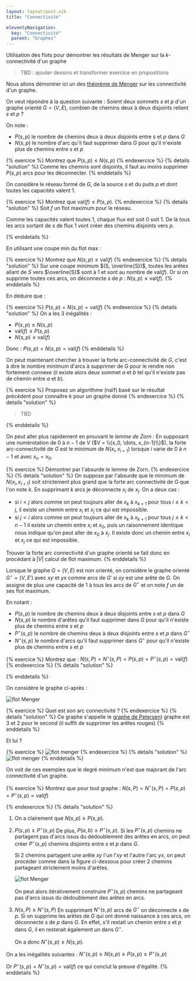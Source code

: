 ```yaml
---
layout: layout/post.njk
title: "Connectivité"

eleventyNavigation:
  key: "Connectivité"
  parent: "Graphes"
---
```


<!-- début résumé -->

Utilisation des flots pour démontrer les résultats de Menger sur la $k$-connectivité d'un graphe

<!-- end résumé -->

> TBD : ajouter dessins et transformer exercice en propositions

Nous allons démontrer ici un des [théorème de Menger](https://fr.wikipedia.org/wiki/Th%C3%A9or%C3%A8me_de_Menger) sur les connectivité d'un graphe.

On veut répondre à la question suivante : Soient deux sommets $s$ et $p$  d'un graphe orienté $G = (V, E)$, combien de chemins deux à deux disjoints relient $s$ et $p$ ?

On note :

* $P(s, p)$ le nombre de chemins deux à deux disjoints entre $s$ et $p$ dans $G$
* $N(s, p)$ le nombre d'arc qu'il faut supprimer dans $G$ pour qu'il n'existe plus de chemins entre $s$ et $p$

{% exercice %}
Montrez que $P(s, p) \leq N(s, p)$
{% endexercice %}
{% details "solution" %}
Comme les chemins sont disjoints, il faut au moins supprimer $P(s, p)$ arcs pour les déconnecter.
{% enddetails %}

On considère le réseau formé de $G$, de la source $s$ et du puits $p$ et dont toutes les capacités valent $1$.

{% exercice %}
Montrez que $\mbox{val}(f) \leq P(s, p)$.
{% endexercice %}
{% details "solution" %}
Soit $f$ un flot maximum pour le réseau.

Comme les capacités valent toutes 1, chaque flux est soit 0 soit 1. De là tous les arcs sortant de $s$ de flux 1 vont créer des chemins disjoints vers $p$.

{% enddetails %}

En utilisant une coupe min du flot max :

{% exercice %}
Montrez que $N(s, p) \leq \mbox{val}(f)$
{% endexercice %}
{% details "solution" %}
Sur une coupe minimum $(S, \overline{S})$, toutes les arêtes allant de $S$ vers $\overline{S}$ sont à 1 et sont au nombre de $\mbox{val}(f)$. Or si on supprime toutes ces arcs, on déconnecte $s$ de $p$ : $N(s, p) \leq \mbox{val}(f)$.
{% enddetails %}

En déduire que :

{% exercice %}
$P(s, p) = N(s, p) = \mbox{val}(f)$
{% endexercice %}
{% details "solution" %}
On a les 3 inégalités :

* $P(s, p) \leq N(s, p)$
* $\mbox{val}(f) \leq P(s, p)$
* $N(s, p) \leq \mbox{val}(f)$

Donc : $P(s, p) = N(s, p) = \mbox{val}(f)$
{% enddetails %}

On peut maintenant chercher à trouver la forte arc-connectivité de $G$, c'est à dire le nombre minimum d'arcs à supprimer de $G$ pour le rendre non fortement connexe (il existe alors deux sommet $a$ et $b$ tel qu'il n'existe pas de chemin entre $a$ et $b$).

{% exercice %}
Proposez un algorithme (naïf) basé sur le résultat précédent pour connaître $k$ pour un graphe donné
{% endexercice %}
{% details "solution" %}

> TBD

{% enddetails %}

On peut aller plus rapidement en prouvant le *lemme de Zorn* : En supposant une numérotation de $0$ à $n-1$ de $V$ ($V = \\{x_0, \dots, x_{n-1}\\}$), la forte arc-connectivité de $G$ est le minimum de $N(x_i, x_{i+1})$ lorsque $i$ varie de $0$ à $n-1$ et avec $x_n = x_0$.

{% exercice %}
Démontrer par l'absurde le lemme de Zorn.
{% endexercice %}
{% details "solution" %}
On suppose par l'absurde que le minimum de $N(x_i, x_{i+1})$ soit strictement plus grand que la forte arc connectivité de $G$ que l'on note $k$. En supprimant $k$ arcs je déconnecte $x_i$ de $x_j$. On a deux cas :

* si $i < j$ alors comme on peut toujours aller de $x_k$ à $x_{k+1}$ pour tous $i \leq k < j$, il existe un chemin entre $x_i$ et $x_j$ ce qui est impossible.
* si $j < i$ alors comme on peut toujours aller de $x_k$ à $x_{k+1}$ pour tous $j \leq k < n - 1$ il existe un chemin entre $x_i$ et $x_0$, puis un raisonnement identique nous indique qu'on peut aller de $x_0$ à $x_j$. Il existe donc un chemin entre $x_i$ et $x_j$ ce qui est impossible.

Trouver la forte arc connectivité d'un graphe orienté se fait donc en procédant à $\vert V \vert$ calcul de flot maximum.
{% enddetails %}

Lorsque le graphe $G = (V, E)$ est non orienté, on considère le graphe orienté $G^\star = (V, E')$ avec $xy$ et $yx$ comme arcs de $G'$ si $xy$ est une arête de $G$.
On assigne de plus une capacité de 1 à tous les arcs de $G^\star$ et on note $f$ un de ses flot maximum.

En notant :

* $P(s, p)$ le nombre de chemins deux à deux disjoints entre $s$ et $p$ dans $G$
* $N(s, p)$ le nombre d'arêtes qu'il faut supprimer dans $G$ pour qu'il n'existe plus de chemins entre $s$ et $p$
* $P^\star(s, p)$ le nombre de chemins deux à deux disjoints entre $s$ et $p$ dans $G^\star$
* $N^\star(s, p)$ le nombre d'arcs qu'il faut supprimer dans $G^\star$ pour qu'il n'existe plus de chemins entre $s$ et $p$

{% exercice %}
Montrez que : $N(s, P) = N^\star(s, P) = P(s, p) = P^\star(s, p) = \mbox{val}(f)$
{% endexercice %}
{% details "solution" %}

{% enddetails %}

On considère le graphe ci-après :

![flot Menger](flot-menger-2.png)

{% exercice %}
Quel est son arc connectivité ?
{% endexercice %}
{% details "solution" %}
Ce graphe s'appelle le [graphe de Petersen](https://fr.wikipedia.org/wiki/Graphe_de_Petersen)) graphe est 3 et 2 pour le second (il suffit de supprimer les arêtes rouges)
{% enddetails %}

Et lui ?

{% exercice %}
![flot menger](flot-menger-3.png)
{% endexercice %}
{% details "solution" %}
![flot menger](flot-menger-4.png)
{% enddetails %}

On voit de ces exemples que le degré minimum n'est que majorant de l'arc connectivité d'un graphe.

{% exercice %}
Montrez que pour tout graphe : $N(s, P) = N^\star(s, P) = P(s, p) = P^\star(s, p) = \mbox{val}(f)$

{% endexercice %}
{% details "solution" %}

1. On a clairement que $N(s, p) \geq P(s, p)$.
2. $P(s, p) \geq P^\star(s, p)$
    De plus, $P(a, b) \geq P^\star(s, p)$. Si les $P^\star(s, p)$ chemins ne partagent pas d'arcs issus du dédoublement des arêtes en arcs, on peut créer $P^\star(s, p)$ chemins disjoints entre $s$ et $p$ dans $G$.

    Si 2 chemins partagent une arête $xy$ l'un l'$xy$ et l'autre l'arc $yx$, on peut procéder comme dans la figure ci-dessous pour créer 2 chemins partageant strictement moins d'arêtes.

    ![flot Menger](flot-menger-1.png)

    On peut alors itérativement construire $P^\star(s, p)$ chemins ne partageant pas d'arcs issus du dédoublement des arêtes en arcs.
3. $N(s, P) \geq N^\star(s, P)$
    En supprimant $N^\star(s, p)$ arcs de $G^\star$ on déconnecte $s$ de $p$. Si on supprime les arêtes de $G$ qui ont donné naissance à ces arcs, on déconnecte $s$ de $p$ dans $G$. En effet, s'il restait un chemin entre $s$ et $p$ dans $G$, il en resterait également un dans $G^\star$.

    On a donc $N^\star(s, p) \geq N(s, p)$.

On a les inégalités suivantes : $N^\star(s, p) \geq N(s, p) \geq P(s, p) \geq P^\star(s, p)$

Or $P^\star(s, p) = N^\star(s, p) = \mbox{val}(f)$ ce qui conclut la preuve d'égalité.
{% enddetails %}

